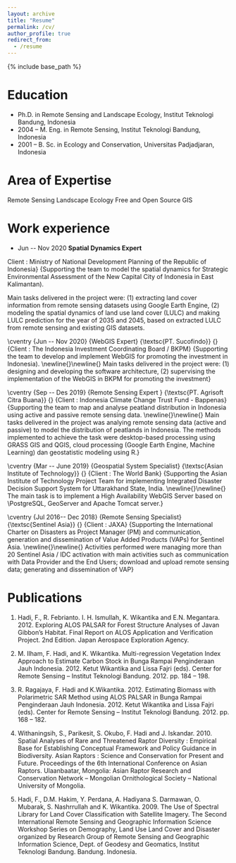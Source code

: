 ```yaml
---
layout: archive
title: "Resume"
permalink: /cv/
author_profile: true
redirect_from:
  - /resume
---
```


{% include base_path %}

Education
======
* Ph.D. in Remote Sensing and Landscape Ecology, Institut Teknologi Bandung, Indonesia
* 2004 – M. Eng. in Remote Sensing, Institut Teknologi Bandung, Indonesia
* 2001 – B. Sc. in Ecology and Conservation, Universitas Padjadjaran, Indonesia

**Area of Expertise**
=======
Remote Sensing
Landscape Ecology
Free and Open Source GIS


Work experience
======
* Jun -- Nov 2020
**Spatial Dynamics Expert**

Client : Ministry of National Development Planning of the Republic of Indonesia}
{Supporting the team to model the spatial dynamics for Strategic Environmental Assessment of the New Capital City of Indonesia in East Kalimantan).

Main tasks delivered in the project were: (1) extracting land cover information from remote sensing datasets using Google Earth Engine, (2) modeling the spatial dynamics of land use land cover (LULC) and making LULC prediction for the year of 2035 and 2045, based on  extracted LULC from remote sensing and existing GIS datasets.

\cventry
{Jun -- Nov 2020}
{WebGIS Expert}
{\textsc{PT. Sucofindo}}
{}
{Client : The Indonesia Investment Coordinating Board / BKPM}
{Supporting the team to develop and implement WebGIS for promoting the investment in Indonesia).
\newline{}\newline{}
Main tasks delivered in the project were: (1) designing and developing the software architecture, (2) supervising the implementation of the WebGIS in BKPM for promoting the investment}


\cventry
{Sep -- Des 2019}
{Remote Sensing Expert }
{\textsc{PT. Agrisoft Citra Buana}}
{}
{Client : Indonesia Climate Change Trust Fund - Bappenas}
{Supporting the team to map and analyse peatland distribution in Indonesia using active and passive remote sensing data.
\newline{}\newline{}
Main tasks delivered in the project was analying remote sensing data (active and passive) to model the distribution of peatlands in Indonesia. The methods implemented to achieve the task were desktop-based processing using GRASS GIS and QGIS, cloud processing (Google Earth Engine, Machine Learning) dan geostatistic modeling using R.}


\cventry
{Mar -- June 2019}
{Geospatial System Specialist}
{\textsc{Asian Institute of Technology}}
{}
{Client : The World Bank}
{Supporting the Asian Institute of Technology Project Team for implementing Integrated Disaster Decision Support System for Uttarakhand State, India.
\newline{}\newline{}
The main task is to implement a High Availability WebGIS Server based on \\PostgreSQL, GeoServer and Apache Tomcat server.}




\cventry
{Jul 2016-- Dec 2018}
{Remote Sensing Specialist}
{\textsc{Sentinel Asia}}
{}
{Client : JAXA}
{Supporting the International Charter on Disasters as Project Manager (PM) and communication, generation and dissemination of Value Added Products (VAPs) for Sentinel Asia.
\newline{}\newline{}
Activities performed were managing more than 20 Sentinel Asia / IDC activation with main activities such as communication with Data Provider and the End Users; download and upload remote sensing data; generating and dissemination of VAP}

  

Publications
======
  1) Hadi, F., R. Febrianto. I. H. Ismullah, K. Wikantika and E.N. Megantara. 2012. Exploring ALOS PALSAR for Forest Structure Analyses of Javan Gibbon’s Habitat. Final Report on ALOS Application and Verification Project. 2nd Edition. Japan Aerospace Exploration Agency.

2) M. Ilham, F. Hadi, and K. Wikantika. Multi-regression Vegetation Index Approach to Estimate Carbon Stock in Bunga Rampai Penginderaan Jauh Indonesia. 2012. Ketut Wikantika and Lissa Fajri (eds). Center for Remote Sensing – Institut Teknologi Bandung. 2012. pp. 184 – 198.

3) R. Ragajaya, F. Hadi and K.Wikantika. 2012. Estimating Biomass with Polarimetric SAR Method using ALOS PALSAR in Bunga Rampai Penginderaan Jauh Indonesia. 2012. Ketut Wikantika and Lissa Fajri (eds). Center for Remote Sensing – Institut Teknologi Bandung. 2012. pp. 168 – 182.

4) Withaningsih, S., Parikesit, S. Okubo, F. Hadi and J. Iskandar. 2010. Spatial Analyses of Rare and Threatened Raptor Diversity : Empirical Base for Establishing Conceptual Framework and Policy Guidance in Biodiversity. Asian Raptors : Science and Conservation for Present and Future. Proceedings of the 6th International Conference on Asian Raptors. Ulaanbaatar, Mongolia: Asian Raptor Research and Conservation Network – Mongolian Ornithological Society – National University of Mongolia.

5) Hadi, F., D.M. Hakim, Y. Perdana, A. Hadiyana S. Darmawan, O. Mubarak, S. Nashrrullah and K. Wikantika. 2009. The Use of Spectral Library for Land Cover Classification with Satellite Imagery. The Second International Remote Sensing and Geographic Information Science Workshop Series on Demography, Land Use Land Cover and Disaster organized by Research Group of Remote Sensing and Geographic Information Science, Dept. of Geodesy and Geomatics, Institut Teknologi Bandung. Bandung. Indonesia.


